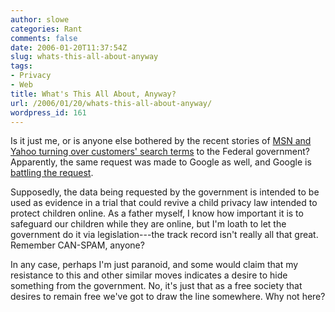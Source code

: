 ```yaml
---
author: slowe
categories: Rant
comments: false
date: 2006-01-20T11:37:54Z
slug: whats-this-all-about-anyway
tags:
- Privacy
- Web
title: What's This All About, Anyway?
url: /2006/01/20/whats-this-all-about-anyway/
wordpress_id: 161
---
```


Is it just me, or is anyone else bothered by the recent stories of [MSN and Yahoo turning over customers' search terms](http://www.eweek.com/article2/0,1759,1913105,00.asp) to the Federal government? Apparently, the same request was made to Google as well, and Google is [battling the request](http://www.eweek.com/article2/0,1759,1912958,00.asp).

Supposedly, the data being requested by the government is intended to be used as evidence in a trial that could revive a child privacy law intended to protect children online. As a father myself, I know how important it is to safeguard our children while they are online, but I'm loath to let the government do it via legislation---the track record isn't really all that great. Remember CAN-SPAM, anyone?

In any case, perhaps I'm just paranoid, and some would claim that my resistance to this and other similar moves indicates a desire to hide something from the government. No, it's just that as a free society that desires to remain free we've got to draw the line somewhere. Why not here?
